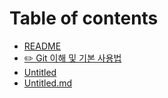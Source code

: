 # Table of contents

* [README](README.md)
* [✏️ Git 이해 및 기본 사용법](git.md)
* [Untitled](untitled.md)
* [Untitled.md](untitled.md.md)

